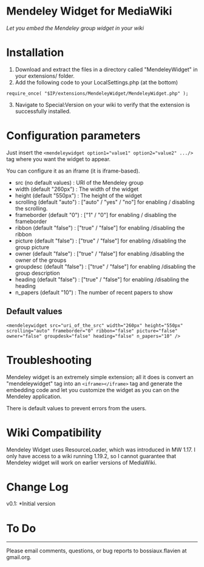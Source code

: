 Mendeley Widget for MediaWiki
=============================

*Let you embed the Mendeley group widget in your wiki*

Installation
============

 1. Download and extract the files in a directory called "MendeleyWidget" in your extensions/ folder.
 2. Add the following code to your LocalSettings.php (at the bottom)

  `require_once( "$IP/extensions/MendeleyWidget/MendeleyWidget.php" );`

 3. Navigate to Special:Version on your wiki to verify that the extension is successfully installed.

Configuration parameters
========================

Just insert the `<mendeleywidget option1="value1" option2="value2" .../>` tag where you want the widget to appear.

You can configure it as an iframe (it is iframe-based).

 - src (no default values) : URI of the Mendeley group
 - width  (default "260px") : The width of the widget
 - height (default "550px") : The height of the widget
 - scrolling (default "auto") : ["auto" / "yes" / "no"] for enabling / disabling the scrolling.
 - frameborder (default "0") : ["1" / "0"] for enabling / disabling the frameborder
 - ribbon (default "false") : ["true" / "false"] for enabling /disabling the ribbon
 - picture (default "false") : ["true" / "false"] for enabling /disabling the group picture
 - owner (default "false") : ["true" / "false"] for enabling /disabling the owner of the groups
 - groupdesc (default "false") : ["true" / "false"] for enabling /disabling the group description
 - heading (default "false") : ["true" / "false"] for enabling /disabling the heading
 - n_papers (default "10") : The number of recent papers to show

Default values
--------------

    <mendeleywidget src="uri_of_the_src" width="260px" height="550px" scrolling="auto" frameborder="0" ribbon="false" picture="false" owner="false" groupdesk="false" heading="false" n_papers="10" />

Troubleshooting
===============

Mendeley widget is an extremely simple extension; all it does is convert an "mendeleywidget" tag into an `<iframe></iframe>` tag and generate the embedding code and let you customize the widget as you can on the Mendeley application.

There is default values to prevent errors from the users.

Wiki Compatibility
==================

Mendeley Widget uses ResourceLoader, which was introduced in MW 1.17. I only have access to a wiki running 1.19.2, so I cannot guarantee that Mendeley widget will work on earlier versions of MediaWiki.

Change Log
==========

v0.1:
*Initial version

To Do
=====


----------


Please email comments, questions, or bug reports to bossiaux.flavien at gmail.org.